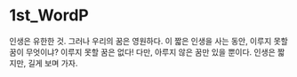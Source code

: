 # 1st_WordP
인생은 유한한 것.
그러나 우리의 꿈은 영원하다.
이 짧은 인생을 사는 동안,
이루지 못할 꿈이 무엇이냐?
이루지 못할 꿈은 없다!
다만, 아루지 않은 꿈만 있을 뿐이다.
인생은 짧지만, 
길게 보며 가자.
